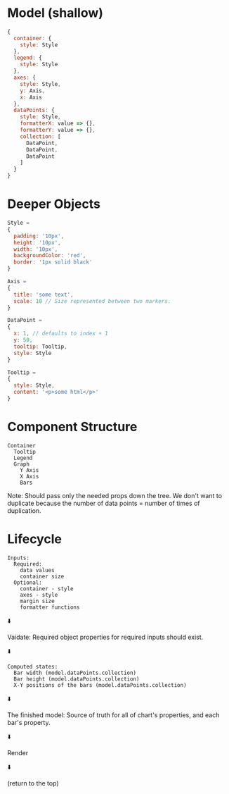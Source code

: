 # Model (shallow)

```javascript
{
  container: {
    style: Style
  },
  legend: {
    style: Style
  },
  axes: {
    style: Style,
    y: Axis,
    x: Axis
  },
  dataPoints: {
    style: Style,
    formatterX: value => {},
    formatterY: value => {},
    collection: [
      DataPoint,
      DataPoint,
      DataPoint
    ]
  }
}
```

# Deeper Objects

```javascript
Style =
{
  padding: '10px',
  height: '10px',
  width: '10px',
  backgroundColor: 'red',
  border: '1px solid black'
}

Axis =
{
  title: 'some text',
  scale: 10 // Size represented between two markers.
}

DataPoint =
{
  x: 1, // defaults to index + 1
  y: 50,
  tooltip: Tooltip,
  style: Style
}

Tooltip =
{
  style: Style,
  content: '<p>some html</p>'
}

```

# Component Structure

```
Container
  Tooltip
  Legend
  Graph
    Y Axis
    X Axis
    Bars
```

Note: Should pass only the needed props down the tree. We don't want to duplicate because the number of data points = number of times of duplication.

# Lifecycle

```
Inputs:
  Required:
    data values
    container size
  Optional:
    container - style
    axes - style
    margin size
    formatter functions
```

⬇️

Vaidate: Required object properties for required inputs should exist.

⬇️

```
Computed states:
  Bar width (model.dataPoints.collection)
  Bar height (model.dataPoints.collection)
  X-Y positions of the bars (model.dataPoints.collection)
```

⬇️

The finished model: Source of truth for all of chart's properties, and each bar's property.

⬇️

Render

⬇️

(return to the top)